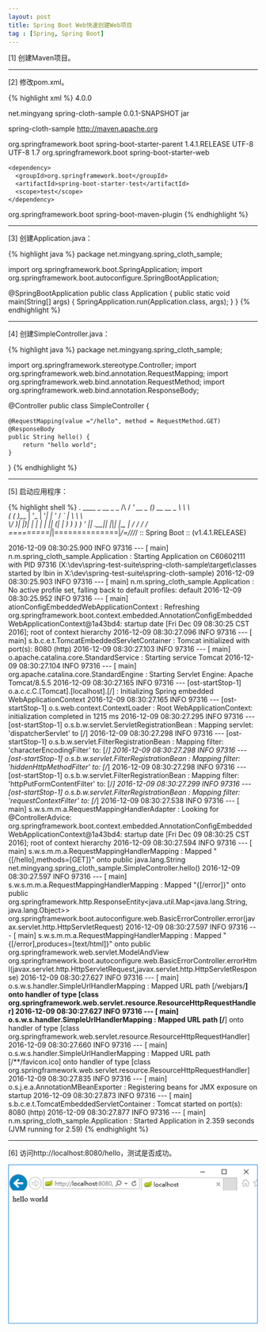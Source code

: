 ```yaml
---
layout: post
title: Spring Boot Web快速创建Web项目
tag : [Spring, Spring Boot]
---
```


[1] 创建Maven项目。

---

[2] 修改pom.xml。

{% highlight xml %}
<project xmlns="http://maven.apache.org/POM/4.0.0" xmlns:xsi="http://www.w3.org/2001/XMLSchema-instance"
  xsi:schemaLocation="http://maven.apache.org/POM/4.0.0 http://maven.apache.org/xsd/maven-4.0.0.xsd">
  <modelVersion>4.0.0</modelVersion>

  <groupId>net.mingyang</groupId>
  <artifactId>spring-cloth-sample</artifactId>
  <version>0.0.1-SNAPSHOT</version>
  <packaging>jar</packaging>

  <name>spring-cloth-sample</name>
  <url>http://maven.apache.org</url>

  <parent>
    <groupId>org.springframework.boot</groupId>
    <artifactId>spring-boot-starter-parent</artifactId>
    <version>1.4.1.RELEASE</version>
    <relativePath />
  </parent>

  <properties>
    <project.build.sourceEncoding>UTF-8</project.build.sourceEncoding>
    <project.reporting.outputEncoding>UTF-8</project.reporting.outputEncoding>
    <java.version>1.7</java.version>
  </properties>

  <dependencies>
    <dependency>
      <groupId>org.springframework.boot</groupId>
      <artifactId>spring-boot-starter-web</artifactId>
    </dependency>

    <dependency>
      <groupId>org.springframework.boot</groupId>
      <artifactId>spring-boot-starter-test</artifactId>
      <scope>test</scope>
    </dependency>
  </dependencies>

  <build>
    <plugins>
      <plugin>
        <groupId>org.springframework.boot</groupId>
        <artifactId>spring-boot-maven-plugin</artifactId>
      </plugin>
    </plugins>
  </build>

</project>
{% endhighlight %}

---

[3] 创建Application.java：

{% highlight java %}
package net.mingyang.spring_cloth_sample;

import org.springframework.boot.SpringApplication;
import org.springframework.boot.autoconfigure.SpringBootApplication;

@SpringBootApplication
public class Application 
{
  public static void main(String[] args) {
    SpringApplication.run(Application.class, args);
  }
}
{% endhighlight %}

---

[4] 创建SimpleController.java：

{% highlight java %}
package net.mingyang.spring_cloth_sample;

import org.springframework.stereotype.Controller;
import org.springframework.web.bind.annotation.RequestMapping;
import org.springframework.web.bind.annotation.RequestMethod;
import org.springframework.web.bind.annotation.ResponseBody;

@Controller
public class SimpleController {

    @RequestMapping(value ="/hello", method = RequestMethod.GET)
    @ResponseBody
    public String hello() {
        return "hello world";
    }
}
{% endhighlight %}

---

[5] 启动应用程序：

{% highlight shell %}
  .   ____          _            __ _ _
 /\\ / ___'_ __ _ _(_)_ __  __ _ \ \ \ \
( ( )\___ | '_ | '_| | '_ \/ _` | \ \ \ \
 \\/  ___)| |_)| | | | | || (_| |  ) ) ) )
  '  |____| .__|_| |_|_| |_\__, | / / / /
 =========|_|==============|___/=/_/_/_/
 :: Spring Boot ::        (v1.4.1.RELEASE)

2016-12-09 08:30:25.900  INFO 97316 --- [           main] n.m.spring_cloth_sample.Application      : Starting Application on C60602111 with PID 97316 (X:\dev\spring-test-suite\spring-cloth-sample\target\classes started by lbin in X:\dev\spring-test-suite\spring-cloth-sample)
2016-12-09 08:30:25.903  INFO 97316 --- [           main] n.m.spring_cloth_sample.Application      : No active profile set, falling back to default profiles: default
2016-12-09 08:30:25.952  INFO 97316 --- [           main] ationConfigEmbeddedWebApplicationContext : Refreshing org.springframework.boot.context.embedded.AnnotationConfigEmbeddedWebApplicationContext@1a43bd4: startup date [Fri Dec 09 08:30:25 CST 2016]; root of context hierarchy
2016-12-09 08:30:27.096  INFO 97316 --- [           main] s.b.c.e.t.TomcatEmbeddedServletContainer : Tomcat initialized with port(s): 8080 (http)
2016-12-09 08:30:27.103  INFO 97316 --- [           main] o.apache.catalina.core.StandardService   : Starting service Tomcat
2016-12-09 08:30:27.104  INFO 97316 --- [           main] org.apache.catalina.core.StandardEngine  : Starting Servlet Engine: Apache Tomcat/8.5.5
2016-12-09 08:30:27.165  INFO 97316 --- [ost-startStop-1] o.a.c.c.C.[Tomcat].[localhost].[/]       : Initializing Spring embedded WebApplicationContext
2016-12-09 08:30:27.165  INFO 97316 --- [ost-startStop-1] o.s.web.context.ContextLoader            : Root WebApplicationContext: initialization completed in 1215 ms
2016-12-09 08:30:27.295  INFO 97316 --- [ost-startStop-1] o.s.b.w.servlet.ServletRegistrationBean  : Mapping servlet: 'dispatcherServlet' to [/]
2016-12-09 08:30:27.298  INFO 97316 --- [ost-startStop-1] o.s.b.w.servlet.FilterRegistrationBean   : Mapping filter: 'characterEncodingFilter' to: [/*]
2016-12-09 08:30:27.298  INFO 97316 --- [ost-startStop-1] o.s.b.w.servlet.FilterRegistrationBean   : Mapping filter: 'hiddenHttpMethodFilter' to: [/*]
2016-12-09 08:30:27.298  INFO 97316 --- [ost-startStop-1] o.s.b.w.servlet.FilterRegistrationBean   : Mapping filter: 'httpPutFormContentFilter' to: [/*]
2016-12-09 08:30:27.299  INFO 97316 --- [ost-startStop-1] o.s.b.w.servlet.FilterRegistrationBean   : Mapping filter: 'requestContextFilter' to: [/*]
2016-12-09 08:30:27.538  INFO 97316 --- [           main] s.w.s.m.m.a.RequestMappingHandlerAdapter : Looking for @ControllerAdvice: org.springframework.boot.context.embedded.AnnotationConfigEmbeddedWebApplicationContext@1a43bd4: startup date [Fri Dec 09 08:30:25 CST 2016]; root of context hierarchy
2016-12-09 08:30:27.594  INFO 97316 --- [           main] s.w.s.m.m.a.RequestMappingHandlerMapping : Mapped "{[/hello],methods=[GET]}" onto public java.lang.String net.mingyang.spring_cloth_sample.SimpleController.hello()
2016-12-09 08:30:27.597  INFO 97316 --- [           main] s.w.s.m.m.a.RequestMappingHandlerMapping : Mapped "{[/error]}" onto public org.springframework.http.ResponseEntity<java.util.Map<java.lang.String, java.lang.Object>> org.springframework.boot.autoconfigure.web.BasicErrorController.error(javax.servlet.http.HttpServletRequest)
2016-12-09 08:30:27.597  INFO 97316 --- [           main] s.w.s.m.m.a.RequestMappingHandlerMapping : Mapped "{[/error],produces=[text/html]}" onto public org.springframework.web.servlet.ModelAndView org.springframework.boot.autoconfigure.web.BasicErrorController.errorHtml(javax.servlet.http.HttpServletRequest,javax.servlet.http.HttpServletResponse)
2016-12-09 08:30:27.627  INFO 97316 --- [           main] o.s.w.s.handler.SimpleUrlHandlerMapping  : Mapped URL path [/webjars/**] onto handler of type [class org.springframework.web.servlet.resource.ResourceHttpRequestHandler]
2016-12-09 08:30:27.627  INFO 97316 --- [           main] o.s.w.s.handler.SimpleUrlHandlerMapping  : Mapped URL path [/**] onto handler of type [class org.springframework.web.servlet.resource.ResourceHttpRequestHandler]
2016-12-09 08:30:27.660  INFO 97316 --- [           main] o.s.w.s.handler.SimpleUrlHandlerMapping  : Mapped URL path [/**/favicon.ico] onto handler of type [class org.springframework.web.servlet.resource.ResourceHttpRequestHandler]
2016-12-09 08:30:27.835  INFO 97316 --- [           main] o.s.j.e.a.AnnotationMBeanExporter        : Registering beans for JMX exposure on startup
2016-12-09 08:30:27.873  INFO 97316 --- [           main] s.b.c.e.t.TomcatEmbeddedServletContainer : Tomcat started on port(s): 8080 (http)
2016-12-09 08:30:27.877  INFO 97316 --- [           main] n.m.spring_cloth_sample.Application      : Started Application in 2.359 seconds (JVM running for 2.59)
{% endhighlight %}

---

[6] 访问http://localhost:8080/hello，测试是否成功。

![spring-boot-web-create-project](/assets/img/posts/spring-boot-web-create-project.png)